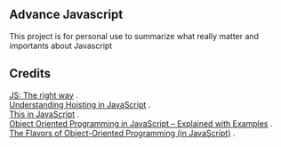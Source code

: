 ## Advance Javascript

This project is for personal use to summarize what really matter and importants about Javascript

## Credits

[JS: The right way](https://jstherightway.org/) .<br/>
[Understanding Hoisting in JavaScript](https://www.digitalocean.com/community/tutorials/understanding-hoisting-in-javascript) .<br/>
[This in JavaScript](https://zellwk.com/blog/this/) .<br/>
[Object Oriented Programming in JavaScript – Explained with Examples](https://www.freecodecamp.org/news/how-javascript-implements-oop/) .<br/>
[The Flavors of Object-Oriented Programming (in JavaScript)](https://css-tricks.com/the-flavors-of-object-oriented-programming-in-javascript/) .<br/>

